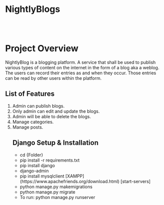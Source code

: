 # NightlyBlogs

 
<br><br>

# Project Overview
NightlyBlog is a blogging platform. A service that shall be used to publish various types of content on the internet in the form of a blog aka a weblog. The users can record their entries as and when they occur. Those entries can be read by other users within the platform.<br> 
## List of Features
<ol>    
  <li> Admin can publish blogs.
    <li>Only admin can edit and update the blogs.
      <li>Admin will be able to delete the blogs.
        <li> Manage categories.
         <li>Manage posts.
          
       

## Django Setup & Installation 
<ul>
<li>cd {Folder}<br>
<li>pip install -r requirements.txt <br>
<li>pip install django<br>
<li>django-admin<br>
<li>pip install mysqlclient [XAMPP] (https://www.apachefriends.org/download.html) [start-servers]
<li>python manage.py makemigrations<br>
<li>python manage.py migrate<br>
<li>To run: python manage.py runserver<br>
</ul>

